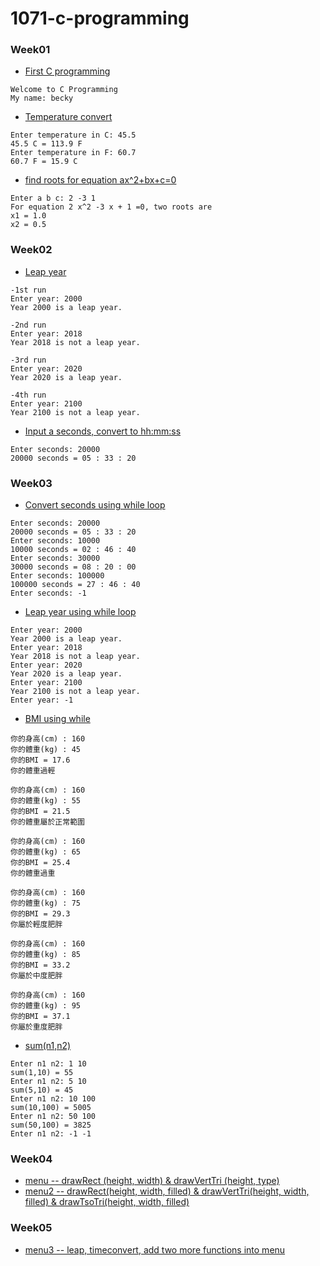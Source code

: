 # 1071-c-programming

### Week01

* [First C programming](https://github.com/becky4141/1071-c-programming/blob/master/w01/welcome.cpp)
````
Welcome to C Programming
My name: becky
````
* [Temperature convert](https://github.com/becky4141/1071-c-programming/blob/master/w01/temptrans.cpp)
````
Enter temperature in C: 45.5
45.5 C = 113.9 F 
Enter temperature in F: 60.7 
60.7 F = 15.9 C
````
* [find roots for equation ax^2+bx+c=0](https://github.com/becky4141/1071-c-programming/blob/master/w01/equations.cpp)
````
Enter a b c: 2 -3 1 
For equation 2 x^2 -3 x + 1 =0, two roots are 
x1 = 1.0 
x2 = 0.5
````

### Week02

* [Leap year](https://github.com/becky4141/1071-c-programming/blob/master/w02/leap%20year.cpp)
````
-1st run
Enter year: 2000
Year 2000 is a leap year.

-2nd run
Enter year: 2018
Year 2018 is not a leap year.

-3rd run
Enter year: 2020
Year 2020 is a leap year.

-4th run
Enter year: 2100
Year 2100 is not a leap year.
````
* [Input a seconds, convert to hh:mm:ss](https://github.com/becky4141/1071-c-programming/blob/master/w02/seconds.cpp)
````
Enter seconds: 20000 
20000 seconds = 05 : 33 : 20
````
### Week03
* [Convert seconds using while loop](https://github.com/becky4141/1071-c-programming/blob/master/w03/seconds%202.cpp)
````
Enter seconds: 20000 
20000 seconds = 05 : 33 : 20 
Enter seconds: 10000 
10000 seconds = 02 : 46 : 40 
Enter seconds: 30000 
30000 seconds = 08 : 20 : 00 
Enter seconds: 100000
100000 seconds = 27 : 46 : 40 
Enter seconds: -1
````
* [Leap year using while loop](https://github.com/becky4141/1071-c-programming/blob/master/w03/leap%20year%202.cpp)
````
Enter year: 2000 
Year 2000 is a leap year. 
Enter year: 2018 
Year 2018 is not a leap year. 
Enter year: 2020 
Year 2020 is a leap year. 
Enter year: 2100 
Year 2100 is not a leap year. 
Enter year: -1
````
* [BMI using while](https://github.com/becky4141/1071-c-programming/blob/master/w03/BMI.cpp)
````
你的身高(cm) : 160
你的體重(kg) : 45
你的BMI = 17.6
你的體重過輕

你的身高(cm) : 160
你的體重(kg) : 55
你的BMI = 21.5
你的體重屬於正常範圍

你的身高(cm) : 160
你的體重(kg) : 65
你的BMI = 25.4
你的體重過重

你的身高(cm) : 160
你的體重(kg) : 75
你的BMI = 29.3
你屬於輕度肥胖

你的身高(cm) : 160
你的體重(kg) : 85
你的BMI = 33.2
你屬於中度肥胖

你的身高(cm) : 160
你的體重(kg) : 95
你的BMI = 37.1
你屬於重度肥胖
````
* [sum(n1,n2)](https://github.com/becky4141/1071-c-programming/blob/master/w03/sum.cpp)
````
Enter n1 n2: 1 10 
sum(1,10) = 55 
Enter n1 n2: 5 10 
sum(5,10) = 45 
Enter n1 n2: 10 100 
sum(10,100) = 5005 
Enter n1 n2: 50 100 
sum(50,100) = 3825 
Enter n1 n2: -1 -1
````
### Week04
* [menu -- drawRect (height, width)  & drawVertTri (height, type)](https://github.com/becky4141/1071-c-programming/blob/master/w04/menu.cpp)
* [menu2 -- drawRect(height, width, filled)  &  drawVertTri(height, width, filled)  &  drawTsoTri(height, width, filled)](https://github.com/becky4141/1071-c-programming/blob/master/w04/menu%202.0.cpp)
### Week05
* [menu3 -- leap, timeconvert, add two more functions into menu](https://github.com/becky4141/1071-c-programming/blob/master/w05/menu%203.0.cpp)
<!--stackedit_data:
eyJoaXN0b3J5IjpbMTYxNzM1NTIwNiwtMTM0ODkxNTQ4NiwyMD
A5NjMwNzYxLDE3MjIxODAyMl19
-->
